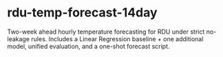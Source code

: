 # rdu-temp-forecast-14day
Two-week ahead hourly temperature forecasting for RDU under strict no-leakage rules. Includes a Linear Regression baseline + one additional model, unified evaluation, and a one-shot forecast script.
